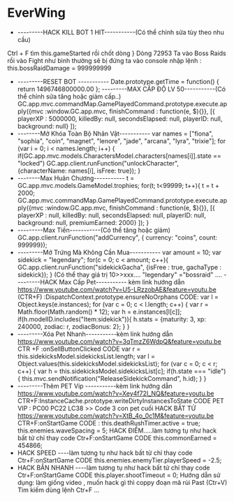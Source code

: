 # EverWing
* ---------HACK KILL BOT 1 HIT-----------(Có thể chỉnh sửa tùy theo nhu cầu)

Ctrl + F tìm this.gameStarted rồi chốt dòng }
Dòng 72953
Ta vào Boss Raids rồi vào Fight như bình thường sẽ bị đứng ta vào console nhập lệnh : this.bossRaidDamage = 999999999

* ---------RESET BOT -----------
Date.prototype.getTime = function() { return 1496746800000.00 };
---------MAX CẤP ĐỘ LV 50-----------(Có thể chỉnh sửa tăng hoặc giảm cấp..)
GC.app.mvc.commandMap.GamePlayedCommand.prototype.execute.apply({mvc :window.GC.app.mvc, finishCommand : function(e, $){}}, [{
playerXP : 5000000,
killedBy: null,
secondsElapsed: null,
playerID: null,
background: null}
]);
* --------Mở Khóa Toàn Bộ Nhân Vật-----------
var names = ["fiona", "sophia", "coin", "magnet", "lenore", "jade", "arcana", "lyra", "trixie"];
for (var i = 0; i < names.length; i++) {
if(GC.app.mvc.models.CharactersModel.characters[names[i]].state == "locked")
GC.app.client.runFunction("unlockCharacter",{characterName: names[i], isFree: true});
}
* --------Max Huân Chương-----------
t = GC.app.mvc.models.GameModel.trophies;
for(t; t<99999; t++){
t = t + 2000;
GC.app.mvc.commandMap.GamePlayedCommand.prototype.execute.apply({mvc :window.GC.app.mvc, finishCommand : function(e, $){}}, [{
playerXP : null,
killedBy: null,
secondsElapsed: null,
playerID: null,
background: null,
premiumEarned: 2000}
]);
}
* ---------Max Tiền-----------(Có thể tăng hoặc giảm)
GC.app.client.runFunction("addCurrency", { currency: "coins", count: 999999});
* ---------Mở Trứng Mà Không Cần Mua-----------
var amount = 10;
var sidekick = "legendary";
for(c = 0; c < amount; c++){
GC.app.client.runFunction("sidekickGacha", {isFree : true, gachaType : sidekick});
}
(Có thể thay giá trị 10>>xxx.... "legendary" ="bossraid" ....
---------HACK Max Cấp Pet----------- kèm link hướng dẫn
https://www.youtube.com/watch?v=U5-LRzzobAE&feature=youtu.be
(CTR+F) :DispatchContext.prototype.ensureNoOrphans
CODE:
var l = Object.keys(e.instances);
for (var c = 0; c < l.length; c++) {
var r = Math.floor(Math.random() * 12);
var h = e.instances[l[c]];
if(h.modelID.includes("Item:sidekick")){ 
h.stats = {maturity: 3, xp: 240000, zodiac: r, zodiacBonus: 2};
}
}
* ---------Xóa Pet Nhanh-----------kèm link hướng dẫn
https://www.youtube.com/watch?v=3qTmzZ6WdpQ&feature=youtu.be
CTR +F :onSellButtonClicked
CODE
var r = this.sidekicksModel.sidekicksList.length;
var l = Object.values(this.sidekicksModel.sidekicksList);
for (var c = 0; c < r; c++) {
var h = this.sidekicksModel.sidekicksList[c];
if(h.state === "idle"){
this.mvc.sendNotification("ReleaseSidekickCommand", h.id);
}
}
* ---------Thêm PET Vip -----------kèm link hướng dẫn
https://www.youtube.com/watch?v=Xey4f72I_NQ&feature=youtu.be
CTR+F:InstanceCache.prototype.writeDirtyInstancesToState
CODE PET VIP :
PC00 
PC22
LC38 >> Code 3 con pet cuối
HACK BẤT TỬ
https://www.youtube.com/watch?v=XtB_4o_0c1M&feature=youtu.be
CTR+F:onStartGame
CODE :
this.deathRushTimer.active = true;
this.enemies.waveSpacing = 5;
HACK ĐIỂM.....làm tương tụ như hack bất tử chỉ thay code
Ctr+F:onStartGame
CODE
this.commonEarned = 454866;
* HACK SPEED ----làm tương tụ như hack bất tử chỉ thay code
Ctr+F:onStartGame
CODE
this.enemies.enemyTier.playerSpeed = -2.5;
* HACK BẮN NHANH ----làm tương tụ như hack bất tử chỉ thay code
Ctr+F:onStartGame
CODE
this.player.shootTimeout = 0;
Hướng dẫn sử dụng: làm giống video , muốn hack gì thì coppy đoạn mã rùi Past (Ctr+V) Tìm kiếm dùng lệnh Ctr+F ...
